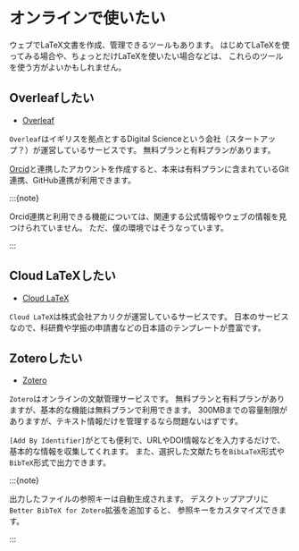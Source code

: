 # オンラインで使いたい

ウェブでLaTeX文書を作成、管理できるツールもあります。
はじめてLaTeXを使ってみる場合や、ちょっとだけLaTeXを使いたい場合などは、
これらのツールを使う方がよいかもしれません。

## Overleafしたい

- [Overleaf](https://www.overleaf.com)

`Overleaf`はイギリスを拠点とするDigital Scienceという会社（スタートアップ？）が運営しているサービスです。
無料プランと有料プランがあります。

[Orcid](https://orcid.org/)と連携したアカウントを作成すると、本来は有料プランに含まれているGit連携、GitHub連携が利用できます。

:::{note}

Orcid連携と利用できる機能については、関連する公式情報やウェブの情報を見つけられていません。
ただ、僕の環境ではそうなっています。

:::

## Cloud LaTeXしたい

- [Cloud LaTeX](https://cloudlatex.io)

`Cloud LaTeX`は株式会社アカリクが運営しているサービスです。
日本のサービスなので、科研費や学振の申請書などの日本語のテンプレートが豊富です。

## Zoteroしたい

- [Zotero](https://www.zotero.org/)

`Zotero`はオンラインの文献管理サービスです。
無料プランと有料プランがありますが、基本的な機能は無料プランで利用できます。
300MBまでの容量制限がありますが、テキスト情報だけを管理するなら問題ないはずです。

`[Add By Identifier]`がとても便利で、URLやDOI情報などを入力するだけで、
基本的な情報を収集してくれます。
また、選択した文献たちを`BibLaTeX`形式や`BibTeX`形式で出力できます。

:::{note}

出力したファイルの参照キーは自動生成されます。
デスクトップアプリに`Better BibTeX for Zotero`拡張を追加すると、
参照キーをカスタマイズできます。

:::
